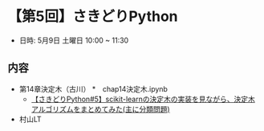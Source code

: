 # 【第5回】さきどりPython

* 日時: 5月9日 土曜日 10:00 ~ 11:30

## 内容
* 第14章決定木（古川）
  *　chap14決定木.ipynb
  * [【さきどりPython#5】scikit-learnの決定木の実装を見ながら、決定木アルゴリズムをまとめてみた(主に分類問題)](https://bdarc.net/decision-tree-myself-undastanding/)
* 村山LT
